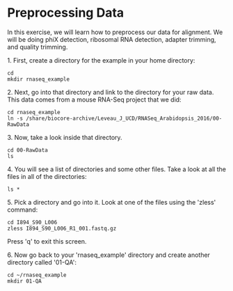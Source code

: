 Preprocessing Data
===================

In this exercise, we will learn how to preprocess our data for alignment. We will be doing phiX detection, ribosomal RNA detection, adapter trimming, and quality trimming.

1\. First, create a directory for the example in your home directory:

    cd
    mkdir rnaseq_example


2\. Next, go into that directory and link to the directory for your raw data. This data comes from a mouse RNA-Seq project that we did:

    cd rnaseq_example
    ln -s /share/biocore-archive/Leveau_J_UCD/RNASeq_Arabidopsis_2016/00-RawData

3\. Now, take a look inside that directory.

    cd 00-RawData
    ls
    
4\. You will see a list of directories and some other files. Take a look at all the files in all of the directories:

    ls *
    
5\. Pick a directory and go into it. Look at one of the files using the 'zless' command:

    cd I894_S90_L006
    zless I894_S90_L006_R1_001.fastq.gz

 Press 'q' to exit this screen.


6\. Now go back to your 'rnaseq_example' directory and create another directory called '01-QA':

    cd ~/rnaseq_example
    mkdir 01-QA
